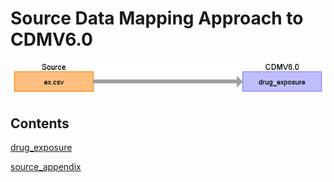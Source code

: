 # Source Data Mapping Approach to CDMV6.0

![](md_files/image2.png)

## Contents

[drug_exposure](drug_exposure.md)

[source_appendix](source_appendix.md)

